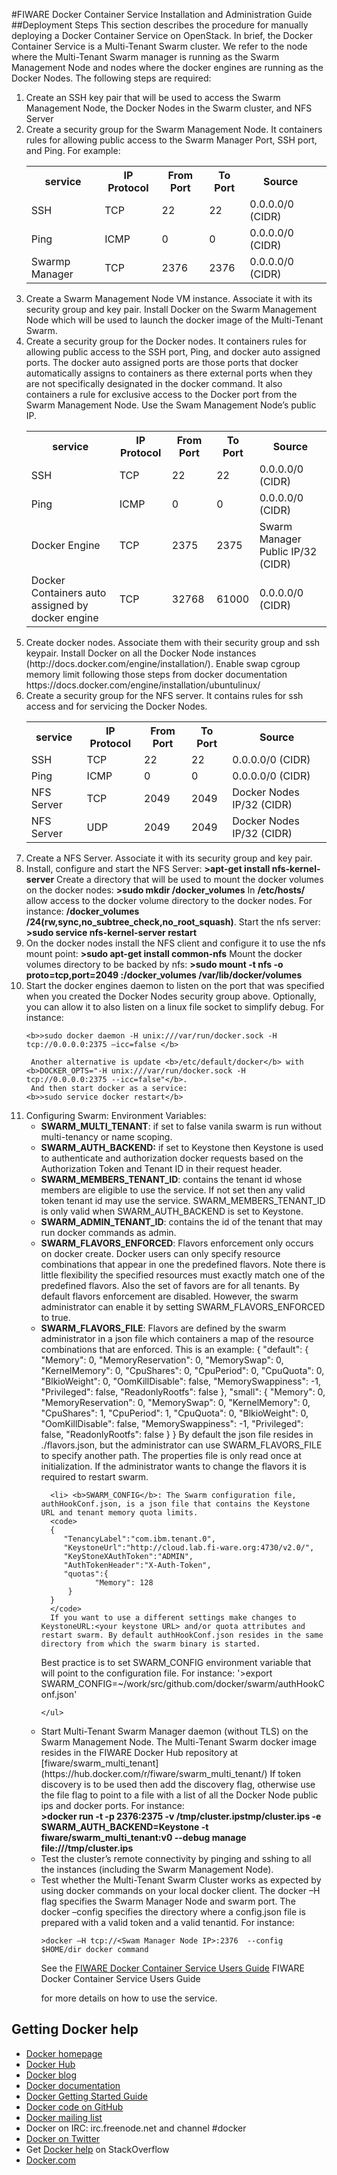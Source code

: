 <!--[metadata]>
+++
title = "FIWARE Docker Container Service Installation and Administration Guide"
description = "FIWARE Docker Container Service Installation and Administration Guide home page"
keywords = ["docker, introduction, documentation, about, technology, docker.io, user, guide, user's, manual, platform, framework, virtualization, home,  intro"]
[menu.main]
parent = "mn_fun_docker"
+++
<![end-metadata]-->

#FIWARE Docker Container Service Installation and Administration Guide
##Deployment Steps
This section describes the procedure for manually deploying a Docker Container Service on OpenStack.  In brief, the Docker Container Service is a Multi-Tenant Swarm cluster.  We refer to the node where the Multi-Tenant Swarm manager is running as the Swarm Management Node and nodes where the docker engines are running as the Docker Nodes.  The following steps are required:
<ol>
<li> Create an SSH key pair that will be used to access the Swarm Management Node, the Docker Nodes in the Swarm cluster, and NFS Server

<li> Create a security group for the Swarm Management Node.  It containers rules for allowing public access to the Swarm Manager Port, SSH port, and Ping. For example:

 <table style="width:100%">
  <tr>
    <th><b>service</b></th>
    <th><b>IP Protocol</b></th>
    <th><b>From Port</b></th>
    <th><b>To Port</b></th>
    <th><b>Source</b><th>
  </tr>
  <tr>
    <td>SSH</td>
    <td>TCP</td>
    <td>22</td>
    <td>22</td>
    <td> 0.0.0.0/0 (CIDR)<td>
  </tr>
    <tr>
    <td>Ping</td>
    <td>ICMP</td>
    <td>0</td>
    <td>0</td>
    <td> 0.0.0.0/0 (CIDR)<td>
  </tr>
    <tr>
    <td>Swarmp Manager</td>
    <td>TCP</td>
    <td>2376</td>
    <td>2376</td>
    <td> 0.0.0.0/0 (CIDR)<td>
  </tr>


</table> 

<li> Create a Swarm Management Node VM instance.  Associate it with its security group and key pair. Install Docker on the Swarm Management Node which will be used to launch the docker image of the Multi-Tenant Swarm.

<li> Create a security group for the Docker nodes.  It containers rules for allowing public access to the SSH port, Ping, and docker auto assigned ports.  The docker auto assigned ports are those ports that docker automatically assigns to containers as there external ports when they are not specifically designated in the docker command.  It also containers a rule for exclusive access to the Docker port from the Swarm Management Node.  Use the Swam Management Node’s public IP.  

 <table style="width:100%">
  <tr>
    <th><b>service</b></th>
    <th><b>IP Protocol</b></th>
    <th><b>From Port</b></th>
    <th><b>To Port</b></th>
    <th><b>Source</b></th>
  </tr>
  <tr>
    <td>SSH</td>
    <td>TCP</td>
    <td>22</td>
    <td>22</td>
    <td> 0.0.0.0/0 (CIDR)</td>
  </tr>
  <tr>
    <td>Ping</td>
    <td>ICMP</td>
    <td>0</td>
    <td>0</td>
    <td> 0.0.0.0/0 (CIDR)</td>
  </tr>
  <tr>
    <td>Docker Engine</td>
    <td>TCP</td>
    <td>2375</td>
    <td>2375</td>
    <td> Swarm Manager Public IP/32 (CIDR)</td>
  </tr>
    <tr>
    <td>Docker Containers auto assigned by docker engine</td>
    <td>TCP</td>
    <td>32768</td>
    <td>61000</td>
    <td> 0.0.0.0/0 (CIDR) </td>
  </tr>
  </table>

<li> Create docker nodes.  Associate them with their security group and ssh keypair. 
Install Docker on all the Docker Node instances (http://docs.docker.com/engine/installation/).  
Enable swap cgroup memory limit following those steps from docker  documentation https://docs.docker.com/engine/installation/ubuntulinux/

<li> Create a security group for the NFS server.  It contains rules for ssh access and for servicing the Docker Nodes.

 <table style="width:100%">
  <tr>
    <th><b>service</b></th>
    <th><b>IP Protocol</b></th>
    <th><b>From Port</b></th>
    <th><b>To Port</b></th>
    <th><b>Source</b></th>
  </tr>
  <tr>
    <td>SSH</td>
    <td>TCP</td>
    <td>22</td>
    <td>22</td>
    <td> 0.0.0.0/0 (CIDR)</td>
  </tr>
  <tr>
    <td>Ping</td>
    <td>ICMP</td>
    <td>0</td>
    <td>0</td>
    <td> 0.0.0.0/0 (CIDR)</td>
  </tr>
  <tr>
    <td>NFS Server</td>
    <td>TCP</td>
    <td>2049</td>
    <td>2049</td>
    <td> Docker Nodes  IP/32 (CIDR)</td>
  </tr>
  <tr>
    <td>NFS Server</td>
    <td>UDP</td>
    <td>2049</td>
    <td>2049</td>
    <td> Docker Nodes  IP/32 (CIDR)</td>
  </tr>
</table>


<li> Create a NFS Server.  Associate it with its security group and key pair.
<li> Install, configure and start the NFS Server:  
    <b>>apt-get install nfs-kernel-server</b>
     Create a directory that will be used to mount the docker volumes on the docker nodes:
    <b>>sudo mkdir /docker_volumes</b>
     In <b>/etc/hosts/</b> allow access to the docker volume directory to the docker nodes.  For instance:
    <b>/docker_volumes <docker node ip>/24(rw,sync,no_subtree_check,no_root_squash)</b>.
     Start the nfs server:
    <b>>sudo service nfs-kernel-server restart</b>
<li> On the docker nodes install the NFS client and configure it to use the nfs mount point:
    <b>>sudo apt-get install common-nfs</b>
     Mount the docker volumes directory to be backed by nfs:
    <b>>sudo mount -t nfs -o proto=tcp,port=2049 <nfs server ip>:/docker_volumes /var/lib/docker/volumes</b>
     

<li> Start the docker engines daemon to listen on the port that was specified when you created the Docker Nodes security group above.  Optionally, you can allow it to also listen on a linux file socket to simplify debug.  For instance:

    <b>>sudo docker daemon -H unix:///var/run/docker.sock -H tcp://0.0.0.0:2375 –icc=false </b>
     
     Another alternative is update <b>/etc/default/docker</b> with 
    <b>DOCKER_OPTS="-H unix:///var/run/docker.sock -H tcp://0.0.0.0:2375 --icc=false"</b>.  
     And then start docker as a service:
    <b>>sudo service docker restart</b>

<li> Configuring Swarm:
   Environment Variables:
   <ul>
      <li> <b>SWARM_MULTI_TENANT</b>: if set to false vanila swarm is run without multi-tenancy or name scoping.
      <li> <b>SWARM_AUTH_BACKEND:</b> if set to Keystone then Keystone is used to authenticate and authorization docker requests based on the Authorization Token and Tenant ID in their request header. 
      <li> <b>SWARM_MEMBERS_TENANT_ID</b>: contains the tenant id whose members are eligible to use the service. If not set then any valid token tenant id may use the service. SWARM_MEMBERS_TENANT_ID is only valid when SWARM_AUTH_BACKEND is set to Keystone.
      <li> <b>SWARM_ADMIN_TENANT_ID</b>: contains the id of the tenant that may run docker commands as admin. 
      <li> <b>SWARM_FLAVORS_ENFORCED</b>: Flavors enforcement only occurs on docker create.  Docker users can only specify resource combinations that appear in one the predefined flavors. Note there is little flexibility the specified resources must exactly match one of the predefined flavors. Also the set of favors are for all tenants.  By default flavors enforcement are disabled.  However, the swarm administrator can enable it by setting SWARM_FLAVORS_ENFORCED  to true. 
      <li> <b>SWARM_FLAVORS_FILE</b>: Flavors are defined by the swarm administrator in a json file which containers a map of the resource combinations that are enforced.  This is an example:
<sample>
      {   "default":
         {    "Memory": 0,    
              "MemoryReservation": 0,    
              "MemorySwap":         0,    
              "KernelMemory":       0,    
              "CpuShares":          0,    
              "CpuPeriod":          0,    
              "CpuQuota":          0,    
              "BlkioWeight":       0,    
              "OomKillDisable":    false,    
              "MemorySwappiness":  -1,    
              "Privileged":        false,    
              "ReadonlyRootfs":    false   
           },   
         "small":
         {    "Memory": 0,    
              "MemoryReservation": 0,    
              "MemorySwap":         0,    
              "KernelMemory":       0,    
              "CpuShares":          1,    
              "CpuPeriod":          1,    
              "CpuQuota":          0,    
              "BlkioWeight":       0,    
              "OomKillDisable":    false,    
              "MemorySwappiness":  -1,    
              "Privileged":        false,    
              "ReadonlyRootfs":     false   
          } 
     }
</sample>
       By default the json file resides in ./flavors.json, but the administrator can use  SWARM_FLAVORS_FILE to specify another path. The properties file is only read once at initialization.  If the administrator wants to change the flavors it is required to restart swarm.
       
      <li> <b>SWARM_CONFIG</b>: The	Swarm configuration file, authHookConf.json, is a json file that contains the Keystone URL and tenant memory quota limits.
      <code>
      {
         "TenancyLabel":"com.ibm.tenant.0",
         "KeystoneUrl":"http://cloud.lab.fi-ware.org:4730/v2.0/",
         "KeyStoneXAuthToken":"ADMIN",
         "AuthTokenHeader":"X-Auth-Token",
         "quotas":{
                "Memory": 128
          }
      }
      </code>
      If you want to use a different settings make changes to KeystoneURL:<your keystone URL> and/or quota attributes and restart swarm. By default authHookConf.json resides in the same directory from which the swarm binary is started.
Best practice is to set SWARM_CONFIG environment variable that will point to the configuration file. For instance:
     '>export SWARM_CONFIG=~/work/src/github.com/docker/swarm/authHookConf.json'

    </ul>

<li> Start Multi-Tenant Swarm Manager daemon (without TLS) on the Swarm Management Node.  The Multi-Tenant Swarm docker image resides in the FIWARE Docker Hub repository at [fiware/swarm_multi_tenant](https://hub.docker.com/r/fiware/swarm_multi_tenant/) 
If token discovery is to be used then add the discovery flag, otherwise use the file flag to point to a file with a list of all the Docker Node public ips and docker ports.  For instance:

   <br>
   <b>>docker run -t -p 2376:2375 -v /tmp/cluster.ipstmp/cluster.ips -e SWARM_AUTH_BACKEND=Keystone -t fiware/swarm_multi_tenant:v0 --debug manage  file:///tmp/cluster.ips</b>
   </br>

<li> Test the cluster’s remote connectivity by pinging and sshing to all the instances (including the Swarm Management Node). 

<li> Test whether the Multi-Tenant Swarm Cluster works as expected by using docker commands on your local docker client.  The docker –H flag specifies the Swarm Manager Node and swarm port.  The docker –config specifies the directory where a config.json file is prepared with a valid token and a valid tenantid.  For instance:

    >docker –H tcp://<Swam Manager Node IP>:2376  --config $HOME/dir docker command

See the [FIWARE Docker Container Service Users Guide](https://github.com/fiware-docker/docker-container-service/blob/master/docs/userguide/user-guide.md) 
<a hdref=https://github.com/fiware-docker/docker-container-service/blob/master/docs/userguide/user-guide.md>FIWARE Docker Container Service Users Guide</a>

for more details on how to use the  service.

</ol>  

## Getting Docker help

* [Docker homepage](https://www.docker.com/)
* [Docker Hub](https://hub.docker.com)
* [Docker blog](https://blog.docker.com/)
* [Docker documentation](https://docs.docker.com/)
* [Docker Getting Started Guide](https://docs.docker.com/mac/started/)
* [Docker code on GitHub](https://github.com/docker/docker)
* [Docker mailing
  list](https://groups.google.com/forum/#!forum/docker-user)
* Docker on IRC: irc.freenode.net and channel #docker
* [Docker on Twitter](https://twitter.com/docker)
* Get [Docker help](https://stackoverflow.com/search?q=docker) on
  StackOverflow
* [Docker.com](https://www.docker.com/)
